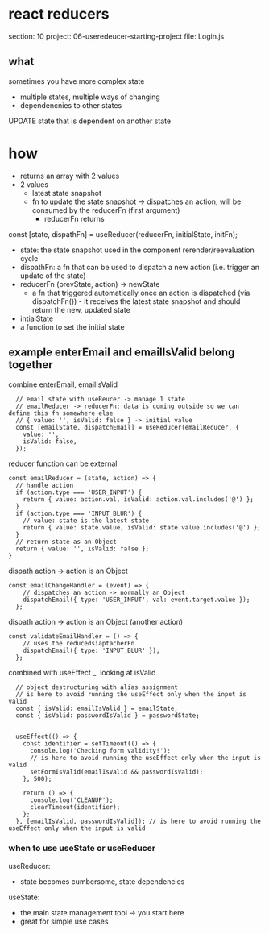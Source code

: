 # react reducers

section: 10
project: 06-useredeucer-starting-project
file: Login.js

## what

sometimes you have more complex state
- multiple states, multiple ways of changing
- dependencnies to other states

UPDATE state that is dependent on another state

# how

- returns an array with 2 values
- 2 values
  - latest state snapshot
  - fn to update the state snapshot -> dispatches an action, will be consumed by the reducerFn (first argument)
    - reducerFn returns 

const [state, dispathFn] = useReducer(reducerFn, initialState, initFn);

- state: the state snapshot used in the component rerender/reevaluation cycle
- dispathFn: a fn that can be used to dispatch a new action (i.e. trigger an update of the state)
- reducerFn (prevState, action) -> newState
  - a fn that triggered automatically once an action is dispatched (via dispatchFn()) - it receives the latest state snapshot and should return the new, updated state
- intialState
- a function to set the initial state

## example enterEmail and emailIsValid belong together

combine enterEmail, emailIsValid

```
  // email state with useReucer -> manage 1 state
  // emailReducer -> reducerFn; data is coming outside so we can define this fn somewhere else
  // { value: '', isValid: false } -> initial value
  const [emailState, dispatchEmail] = useReducer(emailReducer, {
    value: '',
    isValid: false,
  });
```

reducer function can be external

```
const emailReducer = (state, action) => {
  // handle action
  if (action.type === 'USER_INPUT') {
    return { value: action.val, isValid: action.val.includes('@') };
  }
  if (action.type === 'INPUT_BLUR') {
    // value: state is the latest state
    return { value: state.value, isValid: state.value.includes('@') };
  }
  // return state as an Object
  return { value: '', isValid: false };
}
```
dispath action -> action is an Object

```
const emailChangeHandler = (event) => {
    // dispatches an action -> normally an Object
    dispatchEmail({ type: 'USER_INPUT', val: event.target.value });
  };
```

dispath action -> action is an Object (another action)

```
const validateEmailHandler = () => {
    // uses the reducedsiaptacherFn
    dispatchEmail({ type: 'INPUT_BLUR' });
  };
```

combined with useEffect _. looking at isValid

```
  // object destructuring with alias assignment
  // is here to avoid running the useEffect only when the input is valid
  const { isValid: emailIsValid } = emailState;
  const { isValid: passwordIsValid } = passwordState;


  useEffect(() => {
    const identifier = setTimeout(() => {
      console.log('Checking form validity!');
      // is here to avoid running the useEffect only when the input is valid
      setFormIsValid(emailIsValid && passwordIsValid);
    }, 500);

    return () => {
      console.log('CLEANUP');
      clearTimeout(identifier);
    };
  }, [emailIsValid, passwordIsValid]); // is here to avoid running the useEffect only when the input is valid

```

### when to use useState or useReducer

useReducer:
- state becomes cumbersome, state dependencies
  
useState:
- the main state management tool -> you start here
- great for simple use cases